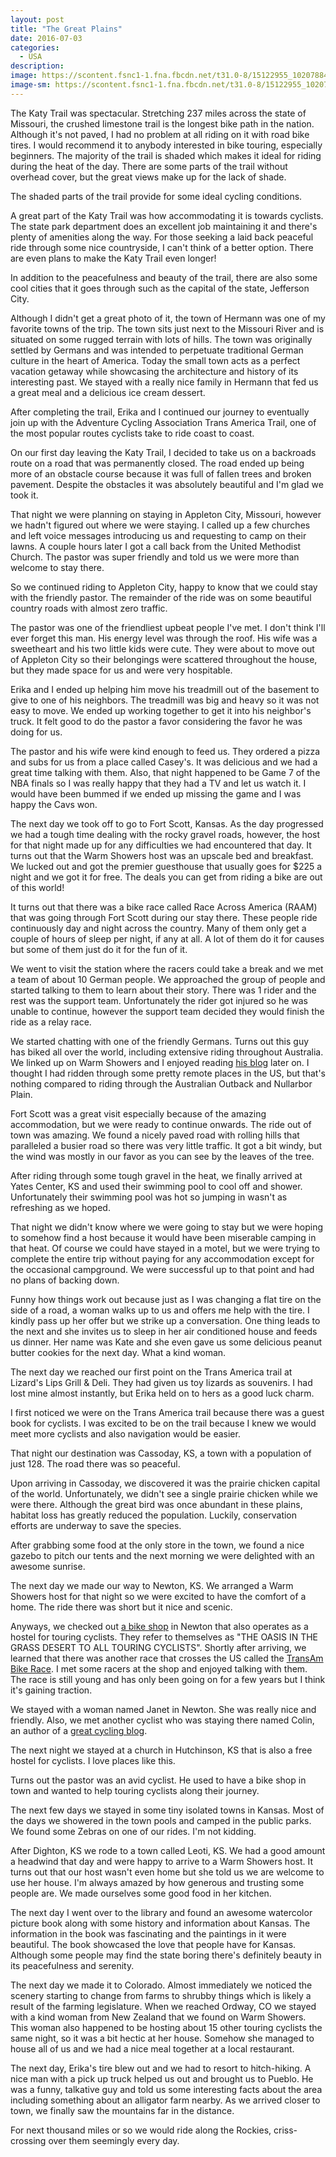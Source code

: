 ```yaml
---
layout: post
title: "The Great Plains"
date: 2016-07-03
categories:
  - USA
description:
image: https://scontent.fsnc1-1.fna.fbcdn.net/t31.0-8/15122955_10207884021238658_4854724886727804153_o.jpg
image-sm: https://scontent.fsnc1-1.fna.fbcdn.net/t31.0-8/15122955_10207884021238658_4854724886727804153_o.jpg
---
```


The Katy Trail was spectacular. Stretching 237 miles across the state of Missouri, the crushed limestone trail is the longest bike path in the nation. Although it's not paved, I had no problem at all riding on it with road bike tires. I would recommend it to anybody interested in bike touring, especially beginners. The majority of the trail is shaded which makes it ideal for riding during the heat of the day. There are some parts of the trail without overhead cover, but the great views make up for the lack of shade.

The shaded parts of the trail provide for some ideal cycling conditions.

A great part of the Katy Trail was how accommodating it is towards cyclists. The state park department does an excellent job maintaining it and there's plenty of amenities along the way. For those seeking a laid back peaceful ride through some nice countryside, I can't think of a better option. There are even plans to make the Katy Trail even longer!

In addition to the peacefulness and beauty of the trail, there are also some cool cities that it goes through such as the capital of the state, Jefferson City.

Although I didn't get a great photo of it, the town of Hermann was one of my favorite towns of the trip. The town sits just next to the Missouri River and is situated on some rugged terrain with lots of hills. The town was originally settled by Germans and was intended to perpetuate traditional German culture in the heart of America. Today the small town acts as a perfect vacation getaway while showcasing the architecture and history of its interesting past. We stayed with a really nice family in Hermann that fed us a great meal and a delicious ice cream dessert.

After completing the trail, Erika and I continued our journey to eventually join up with the Adventure Cycling Association Trans America Trail, one of the most popular routes cyclists take to ride coast to coast.

On our first day leaving the Katy Trail, I decided to take us on a backroads route on a road that was permanently closed. The road ended up being more of an obstacle course because it was full of fallen trees and broken pavement. Despite the obstacles it was absolutely beautiful and I'm glad we took it.

That night we were planning on staying in Appleton City, Missouri, however we hadn't figured out where we were staying. I called up a few churches and left voice messages introducing us and requesting to camp on their lawns. A couple hours later I got a call back from the United Methodist Church. The pastor was super friendly and told us we were more than welcome to stay there.

So we continued riding to Appleton City, happy to know that we could stay with the friendly pastor. The remainder of the ride was on some beautiful country roads with almost zero traffic.

The pastor was one of the friendliest upbeat people I've met. I don't think I'll ever forget this man. His energy level was through the roof. His wife was a sweetheart and his two little kids were cute. They were about to move out of Appleton City so their belongings were scattered throughout the house, but they made space for us and were very hospitable.

Erika and I ended up helping him move his treadmill out of the basement to give to one of his neighbors. The treadmill was big and heavy so it was not easy to move. We ended up working together to get it into his neighbor's truck. It felt good to do the pastor a favor considering the favor he was doing for us.

The pastor and his wife were kind enough to feed us. They ordered a pizza and subs for us from a place called Casey's. It was delicious and we had a great time talking with them. Also, that night happened to be Game 7 of the NBA finals so I was really happy that they had a TV and let us watch it. I would have been bummed if we ended up missing the game and I was happy the Cavs won.

The next day we took off to go to Fort Scott, Kansas. As the day progressed we had a tough time dealing with the rocky gravel roads, however, the host for that night made up for any difficulties we had encountered that day. It turns out that the Warm Showers host was an upscale bed and breakfast. We lucked out and got the premier guesthouse that usually goes for $225 a night and we got it for free. The deals you can get from riding a bike are out of this world!

It turns out that there was a bike race called Race Across America (RAAM) that was going through Fort Scott during our stay there. These people ride continuously day and night across the country. Many of them only get a couple of hours of sleep per night, if any at all. A lot of them do it for causes but some of them just do it for the fun of it.

We went to visit the station where the racers could take a break and we met a team of about 10 German people. We approached the group of people and started talking to them to learn about their story. There was 1 rider and the rest was the support team. Unfortunately the rider got injured so he was unable to continue, however the support team decided they would finish the ride as a relay race.

We started chatting with one of the friendly Germans. Turns out this guy has biked all over the world, including extensive riding throughout Australia. We linked up on Warm Showers and I enjoyed reading [his blog](http://www.aloha-cycling-blog.com/) later on. I thought I had ridden through some pretty remote places in the US, but that's nothing compared to riding through the Australian Outback and Nullarbor Plain.

Fort Scott was a great visit especially because of the amazing accommodation, but we were ready to continue onwards. The ride out of town was amazing. We found a nicely paved road with rolling hills that paralleled a busier road so there was very little traffic. It got a bit windy, but the wind was mostly in our favor as you can see by the leaves of the tree.

After riding through some tough gravel in the heat, we finally arrived at Yates Center, KS and used their swimming pool to cool off and shower. Unfortunately their swimming pool was hot so jumping in wasn't as refreshing as we hoped.

That night we didn't know where we were going to stay but we were hoping to somehow find a host because it would have been miserable camping in that heat. Of course we could have stayed in a motel, but we were trying to complete the entire trip without paying for any accommodation except for the occasional campground. We were successful up to that point and had no plans of backing down.

Funny how things work out because just as I was changing a flat tire on the side of a road, a woman walks up to us and offers me help with the tire. I kindly pass up her offer but we strike up a conversation. One thing leads to the next and she invites us to sleep in her air conditioned house and feeds us dinner. Her name was Kate and she even gave us some delicious peanut butter cookies for the next day. What a kind woman.

The next day we reached our first point on the Trans America trail at Lizard's Lips Grill & Deli. They had given us toy lizards as souvenirs. I had lost mine almost instantly, but Erika held on to hers as a good luck charm.

I first noticed we were on the Trans America trail because there was a guest book for cyclists. I was excited to be on the trail because I knew we would meet more cyclists and also navigation would be easier.

That night our destination was Cassoday, KS, a town with a population of just 128. The road there was so peaceful.

Upon arriving in Cassoday, we discovered it was the prairie chicken capital of the world. Unfortunately, we didn't see a single prairie chicken while we were there. Although the great bird was once abundant in these plains, habitat loss has greatly reduced the population. Luckily, conservation efforts are underway to save the species.

After grabbing some food at the only store in the town, we found a nice gazebo to pitch our tents and the next morning we were delighted with an awesome sunrise.

The next day we made our way to Newton, KS. We arranged a Warm Showers host for that night so we were excited to have the comfort of a home. The ride there was short but it nice and scenic.

Anyways, we checked out [a bike shop](http://www.newtonbikeshop.com/) in Newton that also operates as a hostel for touring cyclists. They refer to themselves as "THE OASIS IN THE GRASS DESERT TO ALL TOURING CYCLISTS". Shortly after arriving, we learned that there was another race that crosses the US called the [TransAm Bike Race](http://transambikerace.com/). I met some racers at the shop and enjoyed talking with them. The race is still young and has only been going on for a few years but I think it's gaining traction.

We stayed with a woman named Janet in Newton. She was really nice and friendly. Also, we met another cyclist who was staying there named Colin, an author of a [great cycling blog](http://www.memybikeandacamera.com/).

The next night we stayed at a church in Hutchinson, KS that is also a free hostel for cyclists. I love places like this.

Turns out the pastor was an avid cyclist. He used to have a bike shop in town and wanted to help touring cyclists along their journey.

The next few days we stayed in some tiny isolated towns in Kansas. Most of the days we showered in the town pools and camped in the public parks. We found some Zebras on one of our rides. I'm not kidding.

After Dighton, KS we rode to a town called Leoti, KS. We had a good amount a headwind that day and were happy to arrive to a Warm Showers host. It turns out that our host wasn't even home but she told us we are welcome to use her house. I'm always amazed by how generous and trusting some people are. We made ourselves some good food in her kitchen.

The next day I went over to the library and found an awesome watercolor picture book along with some history and information about Kansas. The information in the book was fascinating and the paintings in it were beautiful. The book showcased the love that people have for Kansas. Although some people may find the state boring there's definitely beauty in its peacefulness and serenity.

The next day we made it to Colorado. Almost immediately we noticed the scenery starting to change from farms to shrubby things which is likely a result of the farming legislature. When we reached Ordway, CO we stayed with a kind woman from New Zealand that we found on Warm Showers. This woman also happened to be hosting about 15 other touring cyclists the same night, so it was a bit hectic at her house. Somehow she managed to house all of us and we had a nice meal together at a local restaurant.

The next day, Erika's tire blew out and we had to resort to hitch-hiking. A nice man with a pick up truck helped us out and brought us to Pueblo. He was a funny, talkative guy and told us some interesting facts about the area including something about an alligator farm nearby. As we arrived closer to town, we finally saw the mountains far in the distance.

For next thousand miles or so we would ride along the Rockies, criss-crossing over them seemingly every day.
